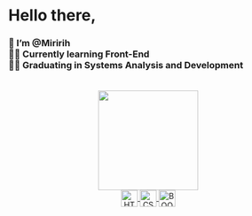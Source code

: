 <div><h1> Hello there, </h1></div>
<h3> 👋 I’m @Miririh <br>
👩‍💻 Currently learning Front-End <br>
👨‍🎓 Graduating in Systems Analysis and Development <br><br></h3>


<div align="center">
  <a href="https://github.com/miririh">
  <img height="180em" src="https://github-readme-stats.vercel.app/api?username=miririh&show_icons=true&theme=radical&include_all_commits=true&count_private=true"/>
</div>

<div align="center">
  <img align="center" alt="HTML-5" height="30" src="https://img.shields.io/badge/HTML5-E34F26?style=for-the-badge&logo=html5&logoColor=white" />
  <img align="center" alt="CSS-3" height="30" src="https://img.shields.io/badge/CSS3-1572B6?style=for-the-badge&logo=css3&logoColor=white" />
  <img align="center" alt="BOOTSTRAP" height="30" src="https://img.shields.io/badge/Bootstrap-563D7C?style=for-the-badge&logo=bootstrap&logoColor=white" />
</div>
<!--- 

***link com todos os badges***
https://dev.to/envoy_/150-badges-for-github-pnk
***badge retangulo***
<img align="center" alt="JAVASCRIPT" height="30" src="https://img.shields.io/badge/JavaScript-F7DF1E?style=for-the-badge&logo=javascript&logoColor=black" />
***bagdes ícones***
<div>
  <img align="center" alt="HTML-5" height="30" src="https://cdn.jsdelivr.net/gh/devicons/devicon/icons/html5/html5-original.svg" />
  <img align="center" alt="CSS-3" height="30" src="https://cdn.jsdelivr.net/gh/devicons/devicon/icons/css3/css3-original.svg" />
  <img align="center" alt="JAVASCRIPT" height="30" src="https://cdn.jsdelivr.net/gh/devicons/devicon/icons/javascript/javascript-original.svg" />
</div>
***estatísticas de liguagens***
 <img height="100em" src="https://github-readme-stats.vercel.app/api/top-langs/?username=miririh&layout=compact"/>
***sobre****
- 👋 Hi, I’m Miriana de Grandis
- 🌱 I’m currently learning Front-End Web
- 👋 Hi, I’m @Miririh
- 👀 I’m interested in ...
- 🌱 I’m currently learning ...
- 💞️ I’m looking to collaborate on ...
- 📫 How to reach me ... --->
<!---
Miririh/Miririh is a ✨ special ✨ repository because its `README.md` (this file) appears on your GitHub profile.
You can click the Preview link to take a look at your changes.
--->
